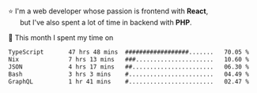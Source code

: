 ⭐ I'm a web developer whose passion is frontend with <b>React</b>,<br/>
&nbsp; &nbsp; &nbsp; but I've also spent a lot of time in backend with <b>PHP</b>.

📅 This month I spent my time on

<!--START_SECTION:waka-->

```txt
TypeScript       47 hrs 48 mins  ##################.......   70.05 %
Nix              7 hrs 13 mins   ###......................   10.60 %
JSON             4 hrs 17 mins   ##.......................   06.30 %
Bash             3 hrs 3 mins    #........................   04.49 %
GraphQL          1 hr 41 mins    #........................   02.47 %
```

<!--END_SECTION:waka-->
